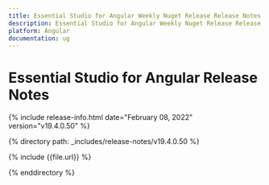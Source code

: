 ```yaml
---
title: Essential Studio for Angular Weekly Nuget Release Release Notes  
description: Essential Studio for Angular Weekly Nuget Release Release Notes  
platform: Angular
documentation: ug
---
```


# Essential Studio for Angular  Release Notes  

{% include release-info.html date="February 08, 2022"  version="v19.4.0.50" %} 


{% directory path: _includes/release-notes/v19.4.0.50 %}

{% include {{file.url}} %}

{% enddirectory %}